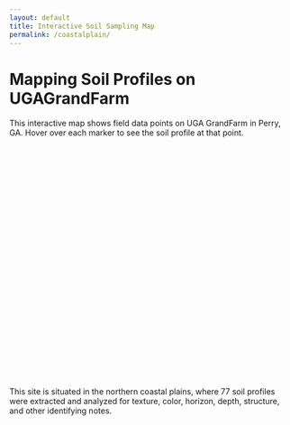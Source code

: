 ```yaml
---
layout: default
title: Interactive Soil Sampling Map
permalink: /coastalplain/
---
```


# Mapping Soil Profiles on UGAGrandFarm

This interactive map shows field data points on UGA GrandFarm in Perry, GA. Hover over each marker to see the soil profile at that point.

<div id="map" style="height: 400px; margin-bottom: 2em;"></div>

 This site is situated in the northern coastal plains, where 77 soil profiles were extracted and analyzed for texture, color, horizon, depth, structure, and other identifying notes.

<!-- Leaflet CSS -->
<link rel="stylesheet" href="https://unpkg.com/leaflet/dist/leaflet.css" />

<!-- Leaflet JS -->
<script src="https://unpkg.com/leaflet/dist/leaflet.js"></script>

<!-- PapaParse for CSV parsing -->
<script src="https://cdn.jsdelivr.net/npm/papaparse@5.4.1/papaparse.min.js"></script>

<script>
var map = L.map('map').setView([32.428, -83.731], 15);
// ESRI World Imagery (Satellite)
L.tileLayer('https://server.arcgisonline.com/ArcGIS/rest/services/World_Imagery/MapServer/tile/{z}/{y}/{x}', {
  attribution: 'Tiles © Esri'
}).addTo(map);

// Base folder for images
var imgBase = '{{ "/assets/images/pedon_images/" | relative_url }}';

Papa.parse('{{ "/assets/data/perry_FP_samples_80.csv" | relative_url }}', {
  download: true,
  header: true,
  complete: function(results) {
    results.data.forEach(function(row) {
      if(row.x && row.y && row["Point ID"]) {
        var lat = parseFloat(row.y);
        var lng = parseFloat(row.x);
        var label = row["Point ID"];
        if (!isNaN(lat) && !isNaN(lng)) {
          L.circleMarker([lat, lng], {
            radius: 6,
            color: "#007BFF",
            fillColor: "#3399FF",
            fillOpacity: 0.8
          })
          .addTo(map)
          .bindPopup(
            `<b>Sample ${label}</b><br>
             <img src="${imgBase}${label}.jpg" style="width:150px;max-height:150px;">`
          );
        }
      }
    });
  }
});
</script>
